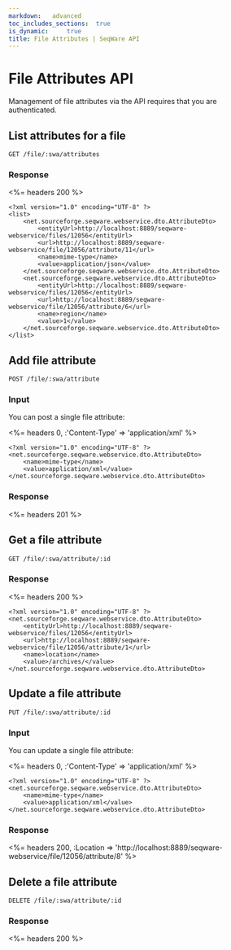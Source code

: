 ```yaml
---
markdown:	advanced
toc_includes_sections:	true
is_dynamic:     true
title: File Attributes | SeqWare API
---
```


# File Attributes API

Management of file attributes via the API requires that you are
authenticated.

## List attributes for a file

    GET /file/:swa/attributes

### Response

<%= headers 200 %>
~~~
<?xml version="1.0" encoding="UTF-8" ?>
<list>
    <net.sourceforge.seqware.webservice.dto.AttributeDto>
        <entityUrl>http://localhost:8889/seqware-webservice/files/12056</entityUrl>
        <url>http://localhost:8889/seqware-webservice/file/12056/attribute/11</url>
        <name>mime-type</name>
        <value>application/json</value>
    </net.sourceforge.seqware.webservice.dto.AttributeDto>
    <net.sourceforge.seqware.webservice.dto.AttributeDto>
        <entityUrl>http://localhost:8889/seqware-webservice/files/12056</entityUrl>
        <url>http://localhost:8889/seqware-webservice/file/12056/attribute/6</url>
        <name>region</name>
        <value>1</value>
    </net.sourceforge.seqware.webservice.dto.AttributeDto>
</list>
~~~

## Add file attribute

    POST /file/:swa/attribute

### Input

You can post a single file attribute:

<%= headers 0,
      :'Content-Type' =>
'application/xml'  %>
~~~
<?xml version="1.0" encoding="UTF-8" ?>
<net.sourceforge.seqware.webservice.dto.AttributeDto>
    <name>mime-type</name>
    <value>application/xml</value>
</net.sourceforge.seqware.webservice.dto.AttributeDto>
~~~


### Response

<%= headers 201 %>

## Get a file attribute

    GET /file/:swa/attribute/:id

### Response

<%= headers 200 %>
~~~
<?xml version="1.0" encoding="UTF-8" ?>
<net.sourceforge.seqware.webservice.dto.AttributeDto>
    <entityUrl>http://localhost:8889/seqware-webservice/files/12056</entityUrl>
    <url>http://localhost:8889/seqware-webservice/file/12056/attribute/1</url>
    <name>location</name>
    <value>/archives/</value>
</net.sourceforge.seqware.webservice.dto.AttributeDto>
~~~

## Update a file attribute

    PUT /file/:swa/attribute/:id

### Input

You can update a single file attribute:

<%= headers 0,
      :'Content-Type' =>
'application/xml'  %>
~~~
<?xml version="1.0" encoding="UTF-8" ?>
<net.sourceforge.seqware.webservice.dto.AttributeDto>
    <name>mime-type</name>
    <value>application/xml</value>
</net.sourceforge.seqware.webservice.dto.AttributeDto>
~~~

### Response

<%= headers 200,
      :Location =>
'http://localhost:8889/seqware-webservice/file/12056/attribute/8'  %>


## Delete a file attribute

    DELETE /file/:swa/attribute/:id

### Response

<%= headers 200 %>
